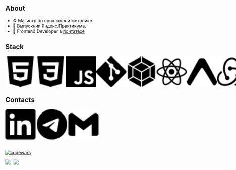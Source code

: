 ## About
* :gear: Магистр по прикладной механике.
* :orange_book: Выпускник Яндекс.Практикума.
* :incoming_envelope:	Frontend Developer в [почтатехе](https://pochta.tech)

## Stack
<div style="display: flex">
    <img src="./svg/html5.svg" width="96px" height="96px">
    <img src="./svg/css3.svg" width="96px" height="96px">
    <img src="./svg/javascript.svg" width="96px" height="96px">
    <img src="./svg/git.svg" width="96px" height="96px">
    <img src="./svg/webpack.svg" width="96px" height="96px">
    <img src="./svg/react.svg" width="96px" height="96px">
    <img src="./svg/expo.svg" width="96px" height="96px">
    <img src="./svg/redux.svg" width="96px" height="96px">
    <img src="./svg/typescript.svg" width="96px" height="96px">
    <img src="./svg/nodedotjs.svg" width="96px" height="96px">
    <img src="./svg/express.svg" width="96px" height="96px">
    <img src="./svg/mongodb.svg" width="96px" height="96px">
    <img src="./svg/postgresql.svg" width="96px" height="96px">
</div>


## Contacts
[<img src="./svg/linkedin.svg" width="96px" height="96px">](https://www.linkedin.com/in/andrew-sidorov/)
[<img src="./svg/telegram.svg" width="96px" height="96px">](https://t.me/andreysdrv)
[<img src="./svg/gmail.svg" width="96px" height="96px">](mailto:sidorov.au.official@gmail.com)

##
[![codewars](https://www.codewars.com/users/andreysdrv/badges/large)](https://www.codewars.com/users/andreysdrv)

<div>
  <a href="https://github-readme-stats.vercel.app/api?username=andreysdrv&hide=contribs&show_icons=true&theme=react">
    <img  align="left" height="130" style="margin-right: 10px" src="https://github-readme-stats.vercel.app/api?username=andreysdrv&hide=contribs&show_icons=true&theme=dark" />
  </a>
  <a href="https://github-readme-stats.vercel.app/api/top-langs/?username=andreysdrv&layout=compact&theme=react">
    <img align="left" height="130" src="https://github-readme-stats.vercel.app/api/top-langs/?username=andreysdrv&layout=compact&theme=dark" />
  </a>
</div>
